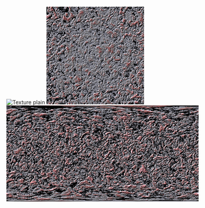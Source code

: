 ![Texture plain](textureplain.bmp)
![Texture seamless](textureseamless.bmp)
![Texture sphere](texturesphere.bmp)
